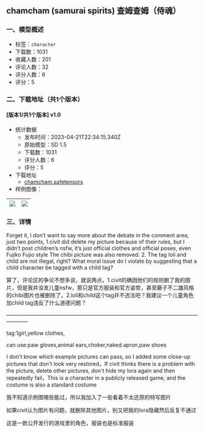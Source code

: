 ## chamcham (samurai spirits)  查姆查姆（侍魂）
### 一、模型概述

- 标签：`character`
- 下载数：1031
- 收藏人数：201
- 评论人数：32
- 评分人数：6
- 评分：5

### 二、下载地址（共1个版本）

#### [版本1/共1个版本] v1.0

- 统计数据
  - 发布时间：2023-04-21T22:34:15.340Z
  - 原始模型：SD 1.5
  - 下载数：1031
  - 评分人数：6
  - 评分：5
- 下载地址
  - [chamcham.safetensors](https://civitai.com/api/download/models/51822)
- 样例图像：

| <img src="https://image.civitai.com/xG1nkqKTMzGDvpLrqFT7WA/4157d248-e9d9-4d5b-82fc-8968858ae8b6/width=450/771310.jpeg" /> | <img src="https://image.civitai.com/xG1nkqKTMzGDvpLrqFT7WA/1086c66f-7685-40f1-1d63-393f2f525800/width=450/558550.jpeg" /> |
| ---- | ---- |


### 三、详情
<p>Forget it, I don’t want to say more about the debate in the comment area, just two points, 1.civit did delete my picture because of their rules, but I didn’t post children’s nsfw, it’s just official clothes and official poses, even Fujiko Fujio style The chibi picture was also removed. 2. The tag loli and child are not illegal, right? What moral issue do I violate by suggesting that a child character be tagged with a child tag?</p><p>算了，评论区的争论不想多说，就说两点，1.civit的确因他们的规则删了我的图片，但是我并没发儿童nsfw，那只是官方服装和官方姿势，甚至藤子不二雄风格的chibi图片也被删除了。2.loli和child这个tag并不违法吧？我建议一个儿童角色加child tag违反了什么道德问题？</p><p></p><p>————————————————————————————————————————</p><p>tag:1girl,yellow clothes,</p><p>can use:paw gloves,animal ears,choker,naked apron,paw shoes</p><p></p><p>I don't know which example pictures can pass, so I added some close-up pictures that don't look very restored，If civit thinks there is a problem with the picture, delete other pictures, don't hide my lora again and then repeatedly fail，This is a character in a publicly released game, and the costume is also a standard costume</p><p>我不知道示例图哪些能过，所以我加入了一些看着不太还原的特写图片</p><p>如果civit认为图片有问题，就删除其他图片，别又把我的lora隐藏然后反复不通过</p><p>这是一款公开发行的游戏里的角色，服装也是标准服装</p>